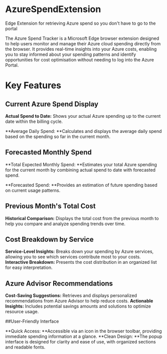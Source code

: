 # AzureSpendExtension
Edge Extension for retrieving Azure spend so you don't have to go to the portal 

The Azure Spend Tracker is a Microsoft Edge browser extension designed to help users monitor and manage their Azure cloud spending directly from the browser. It provides real-time insights into your Azure costs, enabling you to stay informed about your spending patterns and identify opportunities for cost optimisation without needing to log into the Azure Portal.

# Key Features

## Current Azure Spend Display

**Actual Spend to Date:** Shows your actual Azure spending up to the current date within the billing cycle.

**Average Daily Spend: **Calculates and displays the average daily spend based on the spending so far in the current month.

## Forecasted Monthly Spend

**Total Expected Monthly Spend: **Estimates your total Azure spending for the current month by combining actual spend to date with forecasted spend.

**Forecasted Spend: **Provides an estimation of future spending based on current usage patterns.

## Previous Month's Total Cost

**Historical Comparison:** Displays the total cost from the previous month to help you compare and analyze spending trends over time.

## Cost Breakdown by Service

**Service-Level Insights:** Breaks down your spending by Azure services, allowing you to see which services contribute most to your costs.
**Interactive Breakdown:** Presents the cost distribution in an organized list for easy interpretation.

## Azure Advisor Recommendations

**Cost-Saving Suggestions:** Retrieves and displays personalized recommendations from Azure Advisor to help reduce costs.
**Actionable Insights:** Includes potential savings amounts and solutions to optimize resource usage.

##User-Friendly Interface

**Quick Access: **Accessible via an icon in the browser toolbar, providing immediate spending information at a glance.
**Clean Design: **The popup interface is designed for clarity and ease of use, with organized sections and readable fonts.
